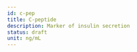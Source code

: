 ```yaml
---
id: c-pep
title: C-peptide
description: Marker of insulin secretion
status: draft
unit: ng/mL
---
```


